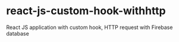 # react-js-custom-hook-withhttp
React JS application with custom hook, HTTP request with Firebase database
